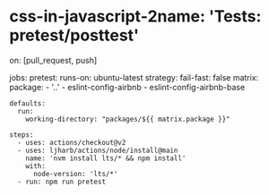 # css-in-javascript-2name: 'Tests: pretest/posttest'

on: [pull_request, push]

jobs:
  pretest:
    runs-on: ubuntu-latest
    strategy:
      fail-fast: false
      matrix:
        package:
          - '..'
          - eslint-config-airbnb
          - eslint-config-airbnb-base

    defaults:
      run:
        working-directory: "packages/${{ matrix.package }}"

    steps:
      - uses: actions/checkout@v2
      - uses: ljharb/actions/node/install@main
        name: 'nvm install lts/* && npm install'
        with:
          node-version: 'lts/*'
      - run: npm run pretest
